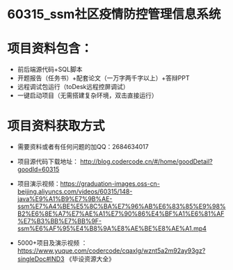#   60315_ssm社区疫情防控管理信息系统

#   项目资料包含：
*    前后端源代码+SQL脚本
*    开题报告（任务书）+配套论文（一万字两千字以上）+答辩PPT
*   远程调试包运行（toDesk远程控屏调试）
*   一键启动项目（无需搭建复杂环境，双击直接运行）


#   项目资料获取方式
*   需要资料或者有任何问题的加QQ：2684634017

*   项目源代码下载地址： http://blog.codercode.cn/#/home/goodDetail?goodId=60315
*   项目演示视频：https://graduation-images.oss-cn-beijing.aliyuncs.com/videos/60315/148-java%E9%A1%B9%E7%9B%AE-ssm%E7%A4%BE%E5%8C%BA%E7%96%AB%E6%83%85%E9%98%B2%E6%8E%A7%E7%AE%A1%E7%90%86%E4%BF%A1%E6%81%AF%E7%B3%BB%E7%BB%9F-ssm%E6%AF%95%E4%B8%9A%E8%AE%BE%E8%AE%A1.mp4

*  5000+项目及演示视频 ：https://www.yuque.com/codercode/cqaxlg/wznt5a2m92ay93gz?singleDoc#lND3 《毕设资源大全》
